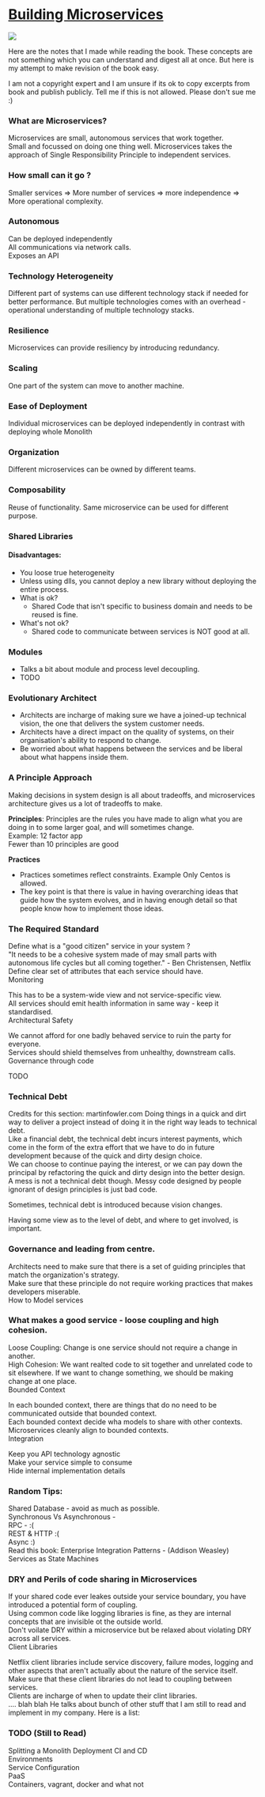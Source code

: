 # [Building Microservices](https://www.amazon.in/Building-Microservices-Designing-Fine-Grained-Systems-ebook/dp/B00T3N7XB4)
![](https://images-eu.ssl-images-amazon.com/images/I/51e6hCWFZNL.jpg)

Here are the notes that I made while reading the book. These concepts are not something which you can understand and digest all at once. But here is my attempt to make revision of the book easy.

I am not a copyright expert and I am unsure if its ok to copy excerpts from book and publish publicly. Tell me if this is not allowed. Please don't sue me :)

### What are Microservices?
Microservices are small, autonomous services that work together.                   
Small and focussed on doing one thing well.
Microservices takes the approach of Single Responsibility Principle to independent services.                   

### How small can it go ?                    
Smaller services => More number of services => more independence => More operational complexity.                                       

### Autonomous                   
Can be deployed independently                   
All communications via network calls.                   
Exposes an API         

### Technology Heterogeneity                   
Different part of systems can use different technology stack if needed for better performance. But multiple technologies comes with an overhead - operational understanding of multiple technology stacks.                                       

### Resilience                   
Microservices can provide resiliency by introducing redundancy.                                      

### Scaling                   
One part of the system can move to another machine.                                       

### Ease of Deployment                   
Individual microservices can be deployed independently in contrast with deploying whole Monolith                                       

### Organization                   
Different microservices can be owned by different teams.                    

### Composability                    
Reuse of functionality. Same microservice can be used for different purpose.                                       

### Shared Libraries                   

#### Disadvantages:                   
- You loose true heterogeneity               
- Unless using dlls, you cannot deploy a new library without deploying the entire process.         
- What is ok?
  -  Shared Code that isn't specific to business domain and needs to be reused is fine.                   
- What's not ok?
  - Shared code to communicate between services is NOT good at all.                                       


### Modules                   
- Talks a bit about module and process level decoupling.                               
- TODO

### Evolutionary Architect                   

- Architects are incharge of making sure we have a joined-up technical vision, the one that delivers the system customer needs. 
- Architects have a direct impact on the quality of systems, on their organisation's ability to respond to change.
- Be worried about what happens between the services and be liberal about what happens inside them.                   

### A Principle Approach                   
Making decisions in system design is all about tradeoffs, and microservices architecture gives us a lot of tradeoffs to make. 

**Principles**: Principles are the rules you have made to align what you are doing in to some larger goal, and will sometimes change.                   
Example: 12 factor app                   
Fewer than 10 principles are good                                       

**Practices**
- Practices sometimes reflect constraints. Example Only Centos is allowed.                   
- The key point is that there is value in having overarching ideas that guide how the system evolves, and in having enough detail so that people know how to implement those ideas.                   

### The Required Standard                    
Define what is a "good citizen" service in your system ?                    
"It needs to be a cohesive system made of may small parts with autonomous life cycles but all coming together." - Ben Christensen, Netflix               
Define clear set of attributes that each service should have.                   
Monitoring                   

This has to be a system-wide view and not service-specific view.                   
All services should emit health information in same way - keep it standardised.                                       
Architectural Safety                   

We cannot afford for one badly behaved service to ruin the party for everyone.                   
Services should shield themselves from unhealthy, downstream calls.                   
Governance through code                   

TODO
                   

### Technical Debt                   

Credits for this section: martinfowler.com
Doing things in a quick and dirt way to deliver a project instead of doing it in the right way leads to technical debt.                    
Like a financial debt, the technical debt incurs interest payments, which come in the form of the extra effort that we have to do in future development because of the quick and dirty design choice.                    
We can choose to continue paying the interest, or we can pay down the principal by refactoring the quick and dirty design into the better design.                   
A mess is not a technical debt though. Messy code designed by people ignorant of design principles is just bad code.                    

Sometimes, technical debt is introduced because vision changes.                   

Having some view as to the level of debt, and where to get involved, is important.                                       

### Governance and leading from centre.                   

Architects need to make sure that there is a set of guiding principles that match the organization's strategy.                    
Make sure that these principle do not require working practices that makes developers miserable.                    
How to Model services                   

### What makes a good service - loose coupling and high cohesion.                   
Loose Coupling: Change is one service should not require a change in another.                   
High Cohesion: We want realted code to sit together and unrelated code to sit elsewhere. If we want to change something, we should be making change at one place.                               
Bounded Context                   

In each bounded context, there are things that do no need to be communicated outside that bounded context.                   
Each bounded context decide wha models to share with other contexts.                   
Microservices cleanly align to bounded contexts.                      
Integration                   

Keep you API technology agnostic                   
Make your service simple to consume                   
Hide internal implementation details                                       

### Random Tips:
Shared Database - avoid as much as possible.                                
Synchronous Vs Asynchronous -                    
RPC - :(                   
REST & HTTP :(                   
Async :)                    
Read this book: Enterprise Integration Patterns - (Addison Weasley)        
Services as State Machines      

### DRY and Perils of code sharing in Microservices                   
If your shared code ever leakes outside your service boundary, you have introduced a potential form of coupling.                   
Using common code like logging libraries is fine, as they are internal concepts that are invisible ot the outside world.                    
Don't voilate DRY within a microservice but be relaxed about violating DRY across all services.                               
Client Libraries                   

Netflix client libraries include service discovery, failure modes, logging and other aspects that aren't actually about the nature of the service itself.                   
Make sure that these client libraries do not lead to coupling between services.                   
Clients are incharge of when to update their clint libraries.                   
.... blah blah
He talks about bunch of other stuff that I am still to read and implement in my company. Here is a list:

### TODO (Still to Read)
Splitting a Monolith
Deployment
CI and CD                    
Environments                   
Service Configuration                   
PaaS                   
Containers, vagrant, docker and what not    
